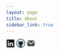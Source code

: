 ```yaml
---
layout: page
title: About
sidebar_link: true
---
```

 
 

 [![linkedin](linkedinLogo.png)](linkedin.com/in/tevfikcagridural) [![Github](githubLogo.png)](https://github.com/tevfikcagridural) [![email](emailLogo.png)](mailto:c.dural@gmial.com)

